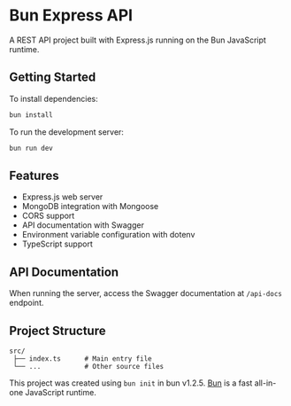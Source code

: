 # Bun Express API

A REST API project built with Express.js running on the Bun JavaScript runtime.

## Getting Started

To install dependencies:

```bash
bun install
```

To run the development server:

```bash
bun run dev
```

## Features

- Express.js web server
- MongoDB integration with Mongoose
- CORS support
- API documentation with Swagger
- Environment variable configuration with dotenv
- TypeScript support

## API Documentation

When running the server, access the Swagger documentation at `/api-docs` endpoint.

## Project Structure

```
src/
 ├── index.ts      # Main entry file
 └── ...           # Other source files
```

This project was created using `bun init` in bun v1.2.5. [Bun](https://bun.sh) is a fast all-in-one JavaScript runtime.
